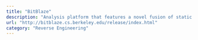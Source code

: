 ```yaml
---
title: "BitBlaze"
description: "Analysis platform that features a novel fusion of static and dynamic analysis techniques, mixed concrete and symbolic execution, and whole-system emulation and binary instrumentation, all to facilitate state-of-the art research on real security problems."
url: "http://bitblaze.cs.berkeley.edu/release/index.html"
category: "Reverse Engineering"
---
```

